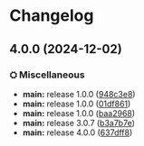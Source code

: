 # Changelog

## 4.0.0 (2024-12-02)


### ⛭ Miscellaneous

* **main:** release 1.0.0 ([948c3e8](https://github.com/TN-TechNoob/TNVBP-Lite-mc-modpack-kit/commit/948c3e88e6bb76cd011eab86ec75f40cf8437b52))
* **main:** release 1.0.0 ([01df861](https://github.com/TN-TechNoob/TNVBP-Lite-mc-modpack-kit/commit/01df861adfb7b575bb416523bbd61f11312549d8))
* **main:** release 1.0.0 ([baa2968](https://github.com/TN-TechNoob/TNVBP-Lite-mc-modpack-kit/commit/baa29682c6242e7ecc0de53db0198e46eab147d6))
* **main:** release 3.0.7 ([b3a7b7e](https://github.com/TN-TechNoob/TNVBP-Lite-mc-modpack-kit/commit/b3a7b7e1af4694483180eba9759bc7eb8ce44950))
* **main:** release 4.0.0 ([637dff8](https://github.com/TN-TechNoob/TNVBP-Lite-mc-modpack-kit/commit/637dff8adcd477f6fdd94e3523cd87d9bddffe32))
